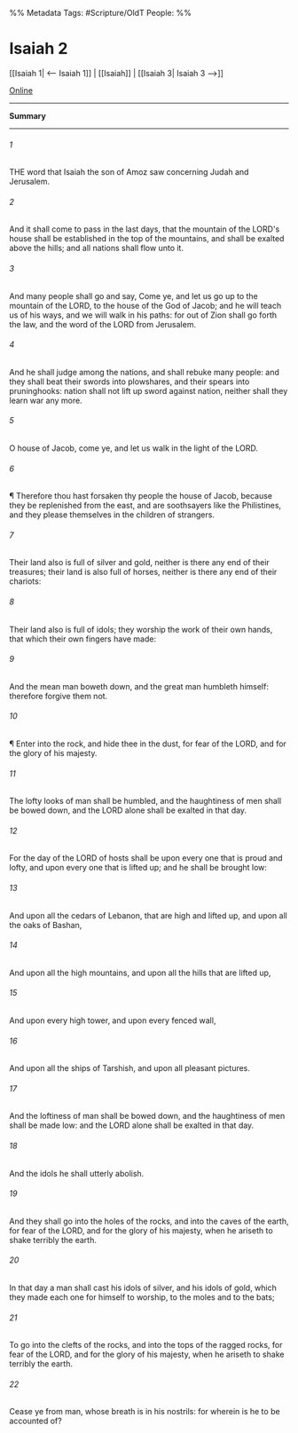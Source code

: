 

%% Metadata
Tags: #Scripture/OldT
People: 
%%
# Isaiah 2
[[Isaiah 1| <-- Isaiah 1]] | [[Isaiah]] | [[Isaiah 3| Isaiah 3 -->]]

[Online](https://churchofjesuschrist.org/study/scriptures/ot/isa/2?lang=eng)

---
__Summary__



---

###### 1
THE word that Isaiah the son of Amoz saw concerning Judah and Jerusalem.
###### 2
And it shall come to pass in the last days, that the mountain of the LORD's house shall be established in the top of the mountains, and shall be exalted above the hills; and all nations shall flow unto it.
###### 3
And many people shall go and say, Come ye, and let us go up to the mountain of the LORD, to the house of the God of Jacob; and he will teach us of his ways, and we will walk in his paths: for out of Zion shall go forth the law, and the word of the LORD from Jerusalem.
###### 4
And he shall judge among the nations, and shall rebuke many people: and they shall beat their swords into plowshares, and their spears into pruninghooks: nation shall not lift up sword against nation, neither shall they learn war any more.
###### 5
O house of Jacob, come ye, and let us walk in the light of the LORD.
###### 6
¶ Therefore thou hast forsaken thy people the house of Jacob, because they be replenished from the east, and are soothsayers like the Philistines, and they please themselves in the children of strangers.
###### 7
Their land also is full of silver and gold, neither is there any end of their treasures; their land is also full of horses, neither is there any end of their chariots:
###### 8
Their land also is full of idols; they worship the work of their own hands, that which their own fingers have made:
###### 9
And the mean man boweth down, and the great man humbleth himself: therefore forgive them not.
###### 10
¶ Enter into the rock, and hide thee in the dust, for fear of the LORD, and for the glory of his majesty.
###### 11
The lofty looks of man shall be humbled, and the haughtiness of men shall be bowed down, and the LORD alone shall be exalted in that day.
###### 12
For the day of the LORD of hosts shall be upon every one that is proud and lofty, and upon every one that is lifted up; and he shall be brought low:
###### 13
And upon all the cedars of Lebanon, that are high and lifted up, and upon all the oaks of Bashan,
###### 14
And upon all the high mountains, and upon all the hills that are lifted up,
###### 15
And upon every high tower, and upon every fenced wall,
###### 16
And upon all the ships of Tarshish, and upon all pleasant pictures.
###### 17
And the loftiness of man shall be bowed down, and the haughtiness of men shall be made low: and the LORD alone shall be exalted in that day.
###### 18
And the idols he shall utterly abolish.
###### 19
And they shall go into the holes of the rocks, and into the caves of the earth, for fear of the LORD, and for the glory of his majesty, when he ariseth to shake terribly the earth.
###### 20
In that day a man shall cast his idols of silver, and his idols of gold, which they made each one for himself to worship, to the moles and to the bats;
###### 21
To go into the clefts of the rocks, and into the tops of the ragged rocks, for fear of the LORD, and for the glory of his majesty, when he ariseth to shake terribly the earth.
###### 22
Cease ye from man, whose breath is in his nostrils: for wherein is he to be accounted of?



